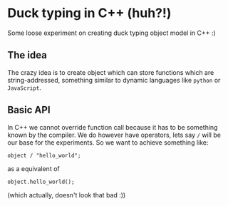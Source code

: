 # Duck typing in C++ (huh?!)

Some loose experiment on creating duck typing object model in C++ :)

## The idea

The crazy idea is to create object which can store functions which are string-addressed, something similar to dynamic languages like `python` or `JavaScript`.

## Basic API

In C++ we cannot override function call because it has to be something known by the compiler. We do however have operators, lets say `/` will be our base for the experiments. So we want to achieve something like:

```
object / "hello_world";
```

as a equivalent of

```
object.hello_world();
```

(which actually, doesn't look that bad :))

